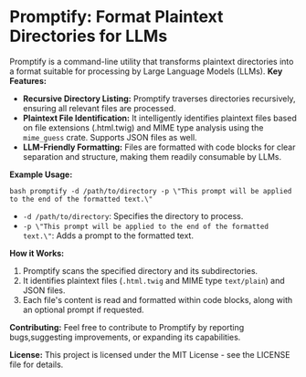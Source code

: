 # Promptify: Format Plaintext Directories for LLMs

Promptify is a command-line utility that transforms plaintext directories into a format suitable for processing by Large Language Models (LLMs).
**Key Features:**

- **Recursive Directory Listing:** Promptify traverses directories recursively, ensuring all relevant files are processed.
- **Plaintext File Identification:** It intelligently identifies plaintext files based on file extensions (.html.twig) and MIME type analysis using the `mime_guess` crate. Supports JSON files as well.
- **LLM-Friendly Formatting:** Files are formatted with code blocks for clear separation and structure, making them readily consumable by LLMs.

**Example Usage:**

`bash
promptify -d /path/to/directory -p \"This prompt will be applied to the end of the formatted text.\"`

- `-d /path/to/directory`: Specifies the directory to process.
- `-p \"This prompt will be applied to the end of the formatted text.\"`: Adds a prompt to the formatted text.

**How it Works:**

1. Promptify scans the specified directory and its subdirectories.
2. It identifies plaintext files (`.html.twig` and MIME type `text/plain`) and JSON files.
3. Each file's content is read and formatted within code blocks, along with an optional prompt if requested.

**Contributing:**
Feel free to contribute to Promptify by reporting bugs,suggesting improvements, or expanding its capabilities.

**License:**
This project is licensed under the MIT License - see the LICENSE file for details.
